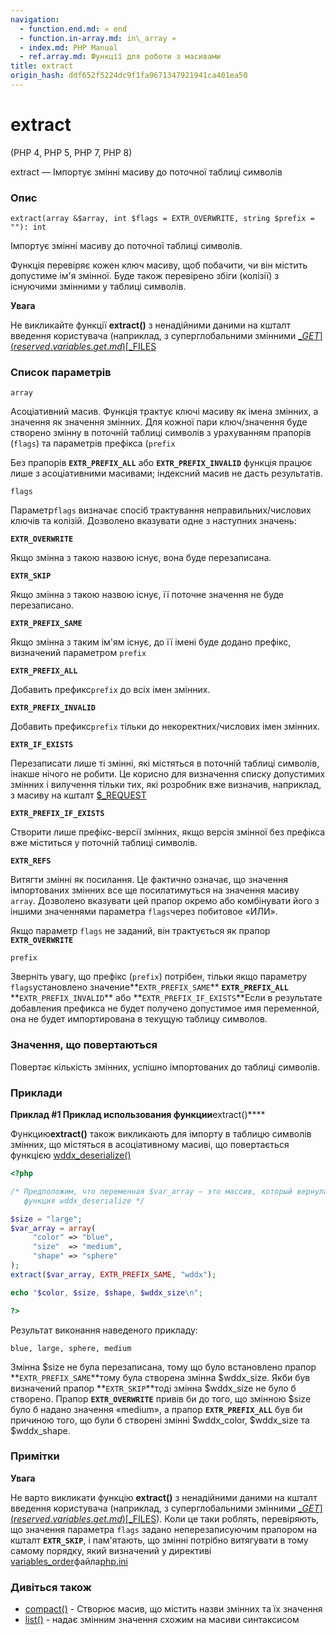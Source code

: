 ```yaml
---
navigation:
  - function.end.md: « end
  - function.in-array.md: in\_array »
  - index.md: PHP Manual
  - ref.array.md: Функції для роботи з масивами
title: extract
origin_hash: ddf652f5224dc9f1fa9671347921941ca401ea50
---
```

# extract

(PHP 4, PHP 5, PHP 7, PHP 8)

extract — Імпортує змінні масиву до поточної таблиці символів

### Опис

```methodsynopsis
extract(array &$array, int $flags = EXTR_OVERWRITE, string $prefix = ""): int
```

Імпортує змінні масиву до поточної таблиці символів.

Функція перевіряє кожен ключ масиву, щоб побачити, чи він містить допустиме ім'я змінної. Буде також перевірено збіги (колізії) з існуючими змінними у таблиці символів.

**Увага**

Не викликайте функції **extract()** з ненадійними даними на кшталт введення користувача (наприклад, з суперглобальними змінними [$\_GET](reserved.variables.get.md) [$\_FILES](reserved.variables.files.md)

### Список параметрів

`array`

Асоціативний масив. Функція трактує ключі масиву як імена змінних, а значення як значення змінних. Для кожної пари ключ/значення буде створено змінну в поточній таблиці символів з урахуванням прапорів (`flags`) та параметрів префікса (`prefix`

Без прапорів **`EXTR_PREFIX_ALL`** або **`EXTR_PREFIX_INVALID`** функція працює лише з асоціативними масивами; індексний масив не дасть результатів.

`flags`

Параметр`flags` визначає спосіб трактування неправильних/числових ключів та колізій. Дозволено вказувати одне з наступних значень:

**`EXTR_OVERWRITE`**

Якщо змінна з такою назвою існує, вона буде перезаписана.

**`EXTR_SKIP`**

Якщо змінна з такою назвою існує, її поточне значення не буде перезаписано.

**`EXTR_PREFIX_SAME`**

Якщо змінна з таким ім'ям існує, до її імені буде додано префікс, визначений параметром `prefix`

**`EXTR_PREFIX_ALL`**

Добавить префикс`prefix` до всіх імен змінних.

**`EXTR_PREFIX_INVALID`**

Добавить префикс`prefix` тільки до некоректних/числових імен змінних.

**`EXTR_IF_EXISTS`**

Перезаписати лише ті змінні, які містяться в поточній таблиці символів, інакше нічого не робити. Це корисно для визначення списку допустимих змінних і вилучення тільки тих, які розробник вже визначив, наприклад, з масиву на кшталт [$\_REQUEST](reserved.variables.request.md)

**`EXTR_PREFIX_IF_EXISTS`**

Створити лише префікс-версії змінних, якщо версія змінної без префікса вже міститься у поточній таблиці символів.

**`EXTR_REFS`**

Витягти змінні як посилання. Це фактично означає, що значення імпортованих змінних все ще посилатимуться на значення масиву `array`. Дозволено вказувати цей прапор окремо або комбінувати його з іншими значеннями параметра `flags`через побитовое «ИЛИ».

Якщо параметр `flags` не заданий, він трактується як прапор **`EXTR_OVERWRITE`**

`prefix`

Зверніть увагу, що префікс (`prefix`) потрібен, тільки якщо параметру `flags`установлено значение\*\*`EXTR_PREFIX_SAME`\*\* **`EXTR_PREFIX_ALL`** \*\*`EXTR_PREFIX_INVALID`** або **`EXTR_PREFIX_IF_EXISTS`\*\*Если в результате добавления префикса не будет получено допустимое имя переменной, она не будет импортирована в текущую таблицу символов.

### Значення, що повертаються

Повертає кількість змінних, успішно імпортованих до таблиці символів.

### Приклади

**Приклад #1 Приклад использования функции**extract()\*\*\*\*

Функцию**extract()** також викликають для імпорту в таблицю символів змінних, що містяться в асоціативному масиві, що повертається функцією [wddx\_deserialize()](function.wddx-deserialize.md)

```php
<?php

/* Предположим, что переменная $var_array — это массив, который вернула
   функция wddx_deserialize */

$size = "large";
$var_array = array(
     "color" => "blue",
     "size"  => "medium",
     "shape" => "sphere"
);
extract($var_array, EXTR_PREFIX_SAME, "wddx");

echo "$color, $size, $shape, $wddx_size\n";

?>
```

Результат виконання наведеного прикладу:

```
blue, large, sphere, medium
```

Змінна $size не була перезаписана, тому що було встановлено прапор \*\*`EXTR_PREFIX_SAME`\*\*тому була створена змінна $wddx\_size. Якби був визначений прапор \*\*`EXTR_SKIP`\*\*тоді змінна $wddx\_size не було б створено. Прапор **`EXTR_OVERWRITE`** привів би до того, що змінною $size було б надано значення «medium», а прапор **`EXTR_PREFIX_ALL`** був би причиною того, що були б створені змінні $wddx\_color, $wddx\_size та $wddx\_shape.

### Примітки

**Увага**

Не варто викликати функцію **extract()** з ненадійними даними на кшталт введення користувача (наприклад, з суперглобальними змінними [$\_GET](reserved.variables.get.md) [$\_FILES](reserved.variables.files.md)). Коли це таки роблять, перевіряють, що значення параметра `flags` задано неперезаписуючим прапором на кшталт **`EXTR_SKIP`**, і пам'ятають, що змінні потрібно витягувати в тому самому порядку, який визначений у директиві [variables\_order](ini.core.md#ini.variables-order)файла[php.ini](ini.md)

### Дивіться також

-   [compact()](function.compact.md) \- Створює масив, що містить назви змінних та їх значення
-   [list()](function.list.md) \- надає змінним значення схожим на масиви синтаксисом
